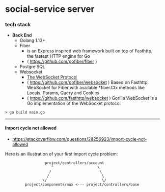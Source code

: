 # social-service server

### tech stack
+ **Back End**
  - Golang 1.13+
  - Fiber
    - is an Express inspired web framework built on top of Fasthttp, the fastest HTTP engine for Go
    - ( https://github.com/gofiber/fiber )
  - Postgre SQL
  - Websocket
    - [The WebSocket Protocol](https://www.rfc-editor.org/rfc/rfc6455.txt)
    - ( https://github.com/gofiber/websocket ) Based on Fasthttp WebSocket for Fiber with available *fiber.Ctx methods like Locals, Params, Query and Cookies
    - ( https://github.com/fasthttp/websocket ) Gorilla WebSocket is a Go implementation of the WebSocket protocol

```shell script
> go build main.go
```


---

#### Import cycle not allowed

* https://stackoverflow.com/questions/28256923/import-cycle-not-allowed

Here is an illustration of your first import cycle problem:
```text
                  project/controllers/account
                     ^                    \    
                    /                      \
                   /                        \ 
                 \/                         \/
         project/components/mux <--- project/controllers/base
```

